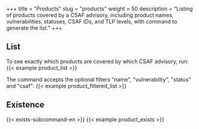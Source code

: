 +++
title = "Products"
slug = "products"
weight = 50
description = "Listing of products covered by a CSAF advisory, including product names, vulnerabilities, statuses, CSAF IDs, and TLP levels, with command to generate the list."
+++

## List

To see exactly which products are covered by which CSAF advisory, run:
{{< example product_list >}}

The command accepts the optional filters "name", "vulnerability", "status" and "csaf":
{{< example product_filtered_list >}}

## Existence

{{< exists-subcommand-en >}}
{{< example product_exists >}}
